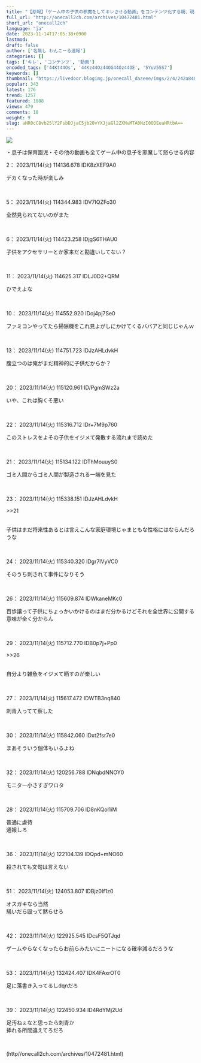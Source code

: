 ```yaml
---
title: "【悲報】「ゲーム中の子供の邪魔をしてキレさせる動画」をコンテンツ化する親、現れる。胸糞度が高いと話題にｗｗｗｗｗｗｗｗ "
full_url: "http://onecall2ch.com/archives/10472481.html"
short_url: "onecall2ch"
language: "ja"
date: 2023-11-14T17:05:38+0900
lastmod: 
draft: false
author: ['名無し わんこーる速報']
categories: []
tags: ['キレ', 'コンテンツ', '動画']
encoded_tags: ['44Kt44Os', '44Kz44Oz44OG44Oz44OE', '5YuV55S7']
keywords: []
thumbnail: "https://livedoor.blogimg.jp/onecall_dazeee/imgs/2/4/242a8485-s.jpg"
popular: 343
latest: 176
trend: 1257
featured: 1088
views: 479
comments: 18
weight: 9
slug: aHR0cC8vb25lY2FsbDJjaC5jb20vYXJjaGl2ZXMvMTA0NzI0ODEuaHRtbA==
---
```


![](https://livedoor.blogimg.jp/onecall_dazeee/imgs/2/4/242a8485-s.jpg)

<div><p>・息子は保育園児・その他の動画も全てゲーム中の息子を邪魔して怒らせる内容</p><p class='name2'>2： 2023/11/14(火) 114136.678 IDK8zXEF9A0</p><p class='onecall'> デカくなった時が楽しみ <br></p><br> <p class='name2'>5： 2023/11/14(火) 114344.983 IDV7IQZFo30</p><p class='onecall'> 全然見られてないのがまた <br></p><br> <p class='name2'>6： 2023/11/14(火) 114423.258 IDjgS6THAU0</p><p class='onecall'> 子供をアクセサリーとか家来だと勘違いしてない？ <br></p><br> <p class='name2'>11： 2023/11/14(火) 114625.317 IDLJ0D2+QRM</p><p class='onecall'> ひでえよな <br></p><br> <p class='name2'>10： 2023/11/14(火) 114552.920 IDoj4pj7Se0</p><p class='onecall'> ファミコンやってたら掃除機をこれ見よがしにかけてくるババアと同じじゃんｗ <br></p><br> <p class='name2'>13： 2023/11/14(火) 114751.723 IDJzAHLdvkH</p><p class='onecall'> 腹立つのは俺がまだ精神的に子供だからか？ <br></p><br> <p class='name2'>20： 2023/11/14(火) 115120.961 ID/PgmSWz2a</p><p class='onecall'> いや、これは胸くそ悪い <br></p><br> <p class='name2'>22： 2023/11/14(火) 115316.712 IDr+7M9p760</p><p class='onecall'> このストレスをよその子供をイジメて発散する流れまで読めた <br></p><br> <p class='name2'>21： 2023/11/14(火) 115134.122 IDThMouuyS0</p><p class='onecall'> ゴミ人間からゴミ人間が製造される一端を見た <br></p><br> <p class='name2'>23： 2023/11/14(火) 115338.151 IDJzAHLdvkH</p><p class='onecall'> <p class='anchor'>>>21</p> <br> 子供はまだ将来性あるとは言えこんな家庭環境じゃまともな性格にはならんだろうな <br></p><br> <p class='name2'>24： 2023/11/14(火) 115340.320 IDgr7lVyVC0</p><p class='onecall'> そのうち刺されて事件になりそう <br></p><br> <p class='name2'>26： 2023/11/14(火) 115609.874 IDWkaneMKc0</p><p class='onecall'> 百歩譲って子供にちょっかいかけるのはまだ分かるけどそれを全世界に公開する意味が全く分からん <br></p><br> <p class='name2'>29： 2023/11/14(火) 115712.770 IDB0p7j+Pp0</p><p class='onecall'> <p class='anchor'>>>26</p> <br> 自分より雑魚をイジメて晒すのが楽しい <br></p><br> <p class='name2'>27： 2023/11/14(火) 115617.472 IDWTB3nq840</p><p class='onecall'> 刺青入ってて察した <br></p><br> <p class='name2'>30： 2023/11/14(火) 115842.060 IDxt2fsr7e0</p><p class='onecall'> まあそういう個体もいるよね <br></p><br> <p class='name2'>32： 2023/11/14(火) 120256.788 IDNqbdNNOY0</p><p class='onecall'> モニター小さすぎワロタ <br></p><br> <p class='name2'>28： 2023/11/14(火) 115709.706 ID8nKQol1iM</p><p class='onecall'> 普通に虐待 <br> 通報しろ <br></p><br> <p class='name2'>36： 2023/11/14(火) 122104.139 IDQpd+mNO60</p><p class='onecall'> 殺されても文句は言えない <br></p><br> <p class='name2'>51： 2023/11/14(火) 124053.807 IDBjz0If1z0</p><p class='onecall'> オスガキなら当然 <br> 騒いだら殴って黙らせろ <br></p><br> <p class='name2'>42： 2023/11/14(火) 122925.545 IDcsF5QTJqd</p><p class='onecall'> ゲームやらなくなったらお前らみたいにニートになる確率減るだろうな <br></p><br> <p class='name2'>53： 2023/11/14(火) 132424.407 IDK4FAxrOT0</p><p class='onecall'> 足に落書き入ってるしdqnだろ <br></p><br> <p class='name2'>39： 2023/11/14(火) 122450.934 ID4RdYMj2Ud</p><p class='onecall'> 足汚ねぇなと思ったら刺青か <br> 挿れる所間違えてろだろ <br></p><br> </div>

(http//onecall2ch.com/archives/10472481.html)
